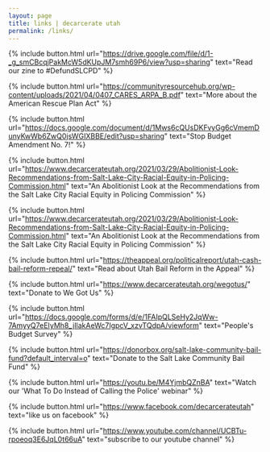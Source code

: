 ```yaml
---
layout: page
title: links | decarcerate utah
permalink: /links/
---
```

<div class="links">

{% include button.html
  url="https://drive.google.com/file/d/1-_g_smCBcqjPakMcW5dKUpJM7smh69P6/view?usp=sharing"
  text="Read our zine to #DefundSLCPD"
%}

{% include button.html
  url="https://communityresourcehub.org/wp-content/uploads/2021/04/0407_CARES_ARPA_B.pdf"
  text="More about the American Rescue Plan Act"
%}

{% include button.html
  url="https://docs.google.com/document/d/1Mws6cQUsDKFvyGg6cVmemDunyKwWb6ZwQ0jsWGIXBBE/edit?usp=sharing"
  text="Stop Budget Amendment No. 7!"
%}

{% include button.html
  url="https://www.decarcerateutah.org/2021/03/29/Abolitionist-Look-Recommendations-from-Salt-Lake-City-Racial-Equity-in-Policing-Commission.html"
  text="An Abolitionist Look at the Recommendations from the Salt Lake City Racial Equity in Policing Commission"
%}

{% include button.html
  url="https://www.decarcerateutah.org/2021/03/29/Abolitionist-Look-Recommendations-from-Salt-Lake-City-Racial-Equity-in-Policing-Commission.html"
  text="An Abolitionist Look at the Recommendations from the Salt Lake City Racial Equity in Policing Commission"
%}

{% include button.html
  url="https://theappeal.org/politicalreport/utah-cash-bail-reform-repeal/"
  text="Read about Utah Bail Reform in the Appeal"
%}

{% include button.html
  url="https://www.decarcerateutah.org/wegotus/"
  text="Donate to We Got Us"
%}

{% include button.html
  url="https://docs.google.com/forms/d/e/1FAIpQLSeHy2JqWw-7AmyyQ7eEIyMh8_jIlakAeWc7IgpcV_xzvTQdpA/viewform"
  text="People's Budget Survey"
%}

{% include button.html
  url="https://donorbox.org/salt-lake-community-bail-fund?default_interval=o"
  text="Donate to the Salt Lake Community Bail Fund"
%}

{% include button.html
  url="https://youtu.be/M4YjmbQZnBA"
  text="Watch our 'What To Do Instead of Calling the Police' webinar"
%}

{% include button.html
  url="https://www.facebook.com/decarcerateutah"
  text="like us on facebook"
%}

{% include button.html
  url="https://www.youtube.com/channel/UCBTu-rpoeoq3E6JqL0t66uA"
  text="subscribe to our youtube channel"
%}

</div>
